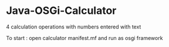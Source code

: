 # Java-OSGi-Calculator
4 calculation operations with numbers entered with text

To start : open calculator manifest.mf and run as osgi framework
